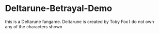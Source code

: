 # Deltarune-Betrayal-Demo
this is a Deltarune fangame. Deltarune is created by Toby Fox I do not own any of the characters shown
